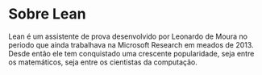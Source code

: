 # Sobre Lean

Lean é um assistente de prova desenvolvido por Leonardo de Moura no periodo que ainda trabalhava na Microsoft Research em meados de 2013. 
Desde então ele tem conquistado uma crescente popularidade, seja entre os matemáticos, seja entre os cientistas da computação.
